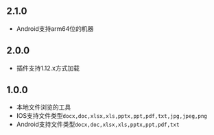 ## 2.1.0
* Android支持arm64位的机器


## 2.0.0
* 插件支持1.12.x方式加载


## 1.0.0

* 本地文件浏览的工具
* IOS支持文件类型`docx,doc,xlsx,xls,pptx,ppt,pdf,txt,jpg,jpeg,png`
* Android支持文件类型`docx,doc,xlsx,xls,pptx,ppt,pdf,txt`
